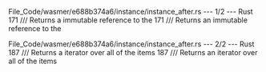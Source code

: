 File_Code/wasmer/e688b374a6/instance/instance_after.rs --- 1/2 --- Rust
171     /// Returns a immutable reference to the                                                                                                             171     /// Returns an immutable reference to the

File_Code/wasmer/e688b374a6/instance/instance_after.rs --- 2/2 --- Rust
187     /// Returns a iterator over all of the items                                                                                                         187     /// Returns an iterator over all of the items

